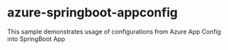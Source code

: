 # azure-springboot-appconfig
This sample demonstrates usage of configurations from Azure App Config into SpringBoot App

